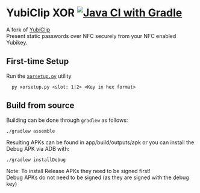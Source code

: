 # YubiClip XOR [![Java CI with Gradle](https://github.com/craftxbox/yubiclip-xor/actions/workflows/gradle.yml/badge.svg)](https://github.com/craftxbox/yubiclip-xor/actions/workflows/gradle.yml)
A fork of [YubiClip](https://github.com/Yubico/yubiclip-android)  
Present static passwords over NFC securely from your NFC enabled Yubikey.

## First-time Setup
Run the [`xorsetup.py`](./py) utility
```
  py xorsetup.py <slot: 1|2> <Key in hex format>
```

## Build from source
Building can be done through `gradlew` as follows:
```
./gradlew assemble
```
Resulting APKs can be found in app/build/outputs/apk or you can install the Debug APK via ADB with:
```
./gradlew installDebug
```
Note: To install Release APKs they need to be signed first!  
Debug APKs do not need to be signed (as they are signed with the debug key)
